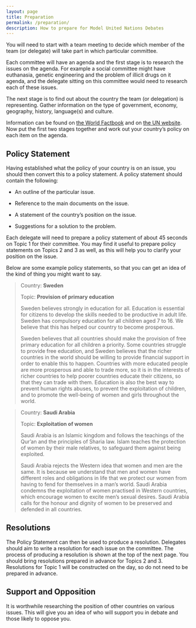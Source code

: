 ```yaml
---
layout: page
title: Preparation
permalink: /preparation/
description: How to prepare for Model United Nations Debates
---
```


You will need to start with a team meeting to decide which member of the team (or delegate) will take part in which particular committee.

Each committee will have an agenda and the first stage is to research the issues on the agenda. For example a social committee might have euthanasia, genetic engineering and the problem of illicit drugs on it agenda, and the delegate sitting on this committee would need to research each of these issues.

The next stage is to find out about the country the team (or delegation) is representing. Gather information on the type of government, economy, geography, history, language(s) and culture.

Information can be found on [the World Factbook](http://www.theodora.com/wfb/abc_world_fact_book.html) and on [the UN website](http://www.un.org/en/members/). Now put the first two stages together and work out your country’s policy on each item on the agenda.

## Policy Statement

Having established what the policy of your country is on an issue, you should then convert this to a policy statement. A policy statement should contain the following:

* An outline of the particular issue.

* Reference to the main documents on the issue.

* A statement of the country’s position on the issue.

* Suggestions for a solution to the problem.

Each delegate will need to prepare a policy statement of about 45 seconds on Topic 1 for their committee. You may find it useful to prepare policy statements on Topics 2 and 3 as well, as this will help you to clarify your position on the issue.

Below are some example policy statements, so that you can get an idea of the kind of thing you might want to say.

> Country: **Sweden**
>
> Topic: **Provision of primary education**
>
> Sweden believes strongly in education for all.  Education is essential for citizens to develop the skills needed to be productive in adult life.  Sweden has compulsory education for all children aged 7 to 16.  We believe that this has helped our country to become prosperous.  
>
> Sweden believes that all countries should make the provision of free primary education for all children a priority.  Some countries struggle to provide free education, and Sweden believes that the richer countries in the world should be willing to provide financial support in order to enable this to happen.  Countries with more educated people are more prosperous and able to trade more, so it is in the interests of richer countries to help poorer countries educate their citizens, so that they can trade with them.  Education is also the best way to prevent human rights abuses, to prevent the exploitation of children, and to promote the well-being of women and girls throughout the world.

> Country: **Saudi Arabia**
>
> Topic:  **Exploitation of women**
>
> Saudi Arabia is an Islamic kingdom and follows the teachings of the Qur’an and the principles of Sharia law.  Islam teaches the protection of women by their male relatives, to safeguard them against being exploited.
>
> Saudi Arabia rejects the Western idea that women and men are the same.  It is because we understand that men and women have different roles and obligations in life that we protect our women from having to fend for themselves in a man’s world.  Saudi Arabia condemns the exploitation of women practised in Western countries, which encourage women to excite men’s sexual desires.  Saudi Arabia calls for the honour and dignity of women to be preserved and defended in all countries.


## Resolutions

The Policy Statement can then be used to produce a resolution. Delegates should aim to write a resolution for each issue on the committee. The process of producing a resolution is shown at the top of the next page. You should bring resolutions prepared in advance for Topics 2 and 3. Resolutions for Topic 1 will be constructed on the day, so do not need to be prepared in advance.

<!--### Resolutions

Writing a resolution for topic 2 is not compulsory, especially if you are an inexperienced delegate, but it is advised.) For help on how to write a resolution, see [later in this Handbook](#resolution-writing).

Once you have written your resolution you should:

* Check that it is properly formatted (title, pre-amble, operative clauses, grammar and punctuation correct)

* E-mail it to resolutions@reimun.org or upload it [on our website](/uploader). The resolution should be in a format that we can read (i.e. Google Docs, Open Document, Word, Pages, PDF or plaintext), and have a minimum of 6 operative clauses, ideally about 8, maximum 12.

* Print out some hard copies to bring to conference for lobbying purposes (for notes on lobbying, see our document ‘[My First Conference](/at-conference)’).

You do not need to bring in a memory stick with the resolution on unless you intend to submit it late (in which case it will have significantly less chance of being debated), since we will make all resolutions available on Google Drive.

Before they can be debated resolutions must be approved by the Approvals Panel. This will ensure that resolutions are correctly written and formatted; it will not judge the content of the resolution. A list of approved resolutions will be put up outside the approvals panel room at 10.20; if your resolution has not been approved you may re-submit it.-->

## Support and Opposition

It is worthwhile researching the position of other countries on various issues. This will give you an idea of who will support you in debate and those likely to oppose you.
